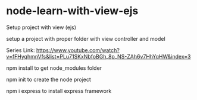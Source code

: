 # node-learn-with-view-ejs
Setup project with view (ejs)

setup a project with proper folder with view controller and model

Series Link: https://www.youtube.com/watch?v=fFHyqhmnVfs&list=PLu71SKxNbfoBGh_8p_NS-ZAh6v7HhYqHW&index=3

npm install to get node_modules folder

npm init to create the node project

npm i express to install express framework
